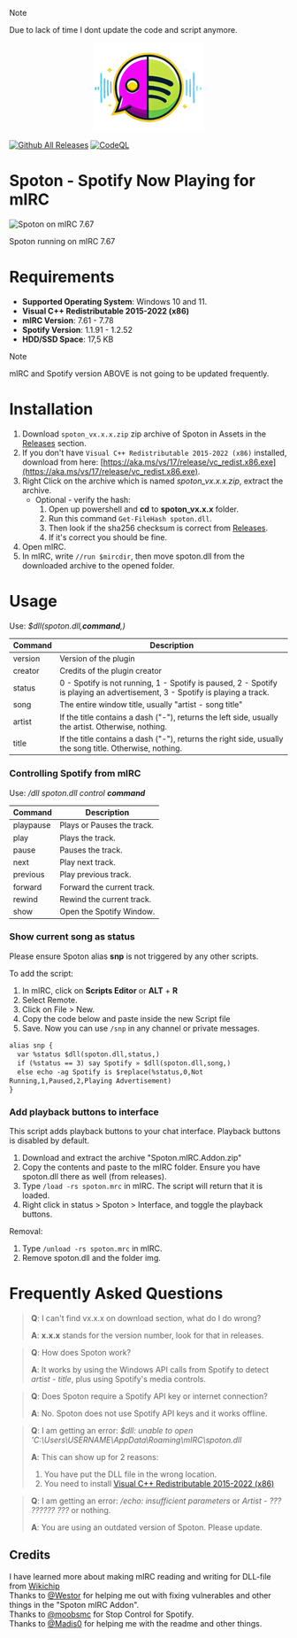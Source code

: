 > [!NOTE]  
> Due to lack of time I dont update the code and script anymore.

<p align="center">
  <img src="https://raw.githubusercontent.com/turbosmurfen/spoton/main/img/spoton_logo.png">
</p>

[![Github All Releases](https://img.shields.io/github/downloads/turbosmurfen/spoton/total.svg)]() [![CodeQL](https://github.com/turbosmurfen/spoton/actions/workflows/codeql-analysis.yml/badge.svg)](https://github.com/turbosmurfen/spoton/actions/workflows/codeql-analysis.yml)

# Spoton - Spotify Now Playing for mIRC  

![Spoton on mIRC 7.67](https://raw.githubusercontent.com/turbosmurfen/spoton/main/img/spoton_example.png)

Spoton running on mIRC 7.67

# Requirements

* **Supported Operating System**: Windows 10 and 11.
* **Visual C++ Redistributable 2015-2022 (x86)**  
* **mIRC Version**: 7.61 - 7.78  
* **Spotify Version**: 1.1.91 - 1.2.52  
* **HDD/SSD Space**: 17,5 KB  

>[!NOTE]
> mIRC and Spotify version ABOVE is not going to be updated frequently.

# Installation 

1. Download `spoton_vx.x.x.zip` zip archive of Spoton in Assets in the [Releases](https://github.com/turbosmurfen/spoton/releases/latest) section.
2. If you don't have `Visual C++ Redistributable 2015-2022 (x86)` installed, download from here: [https://aka.ms/vs/17/release/vc_redist.x86.exe](https://aka.ms/vs/17/release/vc_redist.x86.exe).  
3. Right Click on the archive which is named _spoton_vx.x.x.zip_, extract the archive.  
   * Optional - verify the hash: 
       1. Open up powershell and **cd** to **spoton_vx.x.x** folder. 
       2. Run this command `Get-FileHash spoton.dll`. 
       3. Then look if the sha256 checksum is correct from [Releases](https://github.com/turbosmurfen/spoton/releases/latest).
       4. If it's correct you should be fine. 
4. Open mIRC.
5. In mIRC, write `//run $mircdir`, then move spoton.dll from the downloaded archive to the opened folder.

# Usage

Use: _$dll(spoton.dll,**command**,)_

| Command       | Description   |   
| --- | --- |  
| version       | Version of the plugin |  
| creator       | Credits of the plugin creator |  
| status        | 0 - Spotify is not running, 1 - Spotify is paused, 2 - Spotify is playing an advertisement, 3 - Spotify is playing a track. |
| song          | The entire window title, usually "artist - song title" |
| artist        | If the title contains a dash ("-"), returns the left side, usually the artist. Otherwise, nothing. |
| title         | If the title contains a dash ("-"), returns the right side, usually the song title. Otherwise, nothing. |

### Controlling Spotify from mIRC

Use: _/dll spoton.dll control **command**_

| Command       |Description   |
| --- | --- | 
| playpause | Plays or Pauses the track. |
| play | Plays the track. |
| pause | Pauses the track. |
| next | Play next track. |
| previous | Play previous track. |
| forward | Forward the current track. |
| rewind | Rewind the current track. |
| show | Open the Spotify Window. |

### Show current song as status
Please ensure Spoton alias **snp** is not triggered by any other scripts.  
  
To add the script:
1. In mIRC, click on **Scripts Editor** or **ALT** + **R**
2. Select Remote.
3. Click on File > New.  
4. Copy the code below and paste inside the new Script file
5. Save. Now you can use `/snp` in any channel or private messages.

```mirc
alias snp {
  var %status $dll(spoton.dll,status,)
  if (%status == 3) say Spotify » $dll(spoton.dll,song,)
  else echo -ag Spotify is $replace(%status,0,Not Running,1,Paused,2,Playing Advertisement)
}
```

### Add playback buttons to interface
This script adds playback buttons to your chat interface. Playback buttons is disabled by default.

1. Download and extract the archive "Spoton.mIRC.Addon.zip" 
2. Copy the contents and paste to the mIRC folder. Ensure you have spoton.dll there as well (from releases).
3. Type ``/load -rs spoton.mrc`` in mIRC. The script will return that it is loaded.
4. Right click in status > Spoton > Interface, and toggle the playback buttons.

Removal:

1. Type ``/unload -rs spoton.mrc`` in mIRC.
2. Remove spoton.dll and the folder img.   

# Frequently Asked Questions

> **Q**: I can't find vx.x.x on download section, what do I do wrong?
> 
> **A**: **x.x.x** stands for the version number, look for that in releases.

> **Q**: How does Spoton work?
>
> **A**: It works by using the Windows API calls from Spotify to detect _artist - title_, plus using Spotify's media controls.

> **Q**: Does Spoton require a Spotify API key or internet connection?
>
> **A**: No. Spoton does not use Spotify API keys and it works offline.  

> **Q**: I am getting an error: _$dll: unable to open 'C:\Users\USERNAME\AppData\Roaming\mIRC\spoton.dll_
>
> **A**: This can show up for 2 reasons:  
> 
> 1. You have put the DLL file in the wrong location.
> 2. You need to install [Visual C++ Redistributable 2015-2022 (x86)](https://aka.ms/vs/17/release/vc_redist.x86.exe)  

> **Q**: I am getting an error: _/echo: insufficient parameters_ or _Artist - ??? ?????? ???_ or nothing.
>
> **A**: You are using an outdated version of Spoton. Please update.

## Credits

I have learned more about making mIRC reading and writing for DLL-file from [Wikichip](https://en.wikichip.org/wiki/mirc/dynamic-link_library)  
Thanks to [@Westor](https://github.com/westor7) for helping me out with fixing vulnerables and other things in the "Spoton mIRC Addon".  
Thanks to [@moobsmc](https://github.com/moobsmc) for Stop Control for Spotify.  
Thanks to [@Madis0](https://github.com/Madis0) for helping me with the readme and other things.  
